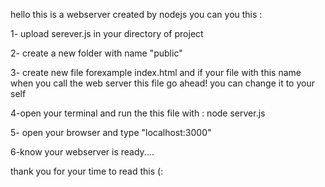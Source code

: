 hello this is a webserver created by nodejs you can you this :



1- upload serever.js in your directory of project



2- create a new folder with name "public" 



3- create new file forexample index.html and if your file with this name when you call the web server this file go ahead! you can change it to your self




4-open your terminal and run the this file with : node server.js




5- open your browser and type "localhost:3000"



6-know your webserver is ready....



thank you for your time to read this (:
